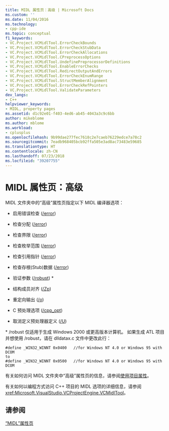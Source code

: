 ```yaml
---
title: MIDL 属性页：高级 | Microsoft Docs
ms.custom: ''
ms.date: 11/04/2016
ms.technology:
- cpp-ide
ms.topic: conceptual
f1_keywords:
- VC.Project.VCMidlTool.ErrorCheckBounds
- VC.Project.VCMidlTool.ErrorCheckStubData
- VC.Project.VCMidlTool.ErrorCheckAllocations
- VC.Project.VCMidlTool.CPreprocessOptions
- VC.Project.VCMidlTool.UndefinePreprocessorDefinitions
- VC.Project.VCMidlTool.EnableErrorChecks
- VC.Project.VCMidlTool.RedirectOutputAndErrors
- VC.Project.VCMidlTool.ErrorCheckEnumRange
- VC.Project.VCMidlTool.StructMemberAlignment
- VC.Project.VCMidlTool.ErrorCheckRefPointers
- VC.Project.VCMidlTool.ValidateParameters
dev_langs:
- C++
helpviewer_keywords:
- MIDL, property pages
ms.assetid: d1c92e01-f403-4ed6-ab45-4043a3c9c6bb
author: mikeblome
ms.author: mblome
ms.workload:
- cplusplus
ms.openlocfilehash: 9b99dae277fec7618c2e7caeb76229edce7a78c2
ms.sourcegitcommit: 7eadb968405bcb92ffa505e3ad8ac73483e59685
ms.translationtype: HT
ms.contentlocale: zh-CN
ms.lasthandoff: 07/23/2018
ms.locfileid: "39207755"
---
```

# <a name="midl-property-pages-advanced"></a>MIDL 属性页：高级
MIDL 文件夹中的“高级”属性页指定以下 MIDL 编译器选项：  
  
-   启用错误检查 ([/error](http://msdn.microsoft.com/library/windows/desktop/aa367324))  
  
-   检查分配 ([/error](http://msdn.microsoft.com/library/windows/desktop/aa367324))  
  
-   检查界限 ([/error](http://msdn.microsoft.com/library/windows/desktop/aa367324))  
  
-   检查枚举范围 ([/error](http://msdn.microsoft.com/library/windows/desktop/aa367324))  
  
-   检查引用指针 ([/error](http://msdn.microsoft.com/library/windows/desktop/aa367324))  
  
-   检查存根(Stub)数据 ([/error](http://msdn.microsoft.com/library/windows/desktop/aa367324))  
  
-   验证参数 ([/robust](http://msdn.microsoft.com/library/windows/desktop/aa367363)) \*  
  
-   结构成员对齐 ([/Zp](http://msdn.microsoft.com/library/windows/desktop/aa367388))  
  
-   重定向输出 ([/o](http://msdn.microsoft.com/library/windows/desktop/aa367351))  
  
-   C 预处理选项 ([/cpp_opt](http://msdn.microsoft.com/library/windows/desktop/aa367318))  
  
-   取消定义预处理器定义 ([/U](http://msdn.microsoft.com/library/windows/desktop/aa367373))  
  
 \* /robust 仅适用于生成 Windows 2000 或更高版本计算机。 如果生成 ATL 项目并想使用 /robust，请在 dlldatax.c 文件中更改此行：  
  
```  
#define _WIN32_WINNT 0x0400   //for Windows NT 4.0 or Windows 95 with DCOM  
to   
#define _WIN32_WINNT 0x0500   //for Windows NT 4.0 or Windows 95 with DCOM  
```  
  
 有关如何访问 MIDL 文件夹中“高级”属性页的信息，请参阅[使用项目属性](../ide/working-with-project-properties.md)。  
  
 有关如何以编程方式访问 C++ 项目的 MIDL 选项的详细信息，请参阅 <xref:Microsoft.VisualStudio.VCProjectEngine.VCMidlTool>。  
  
## <a name="see-also"></a>请参阅  
 [“MIDL”属性页](../ide/midl-property-pages.md)